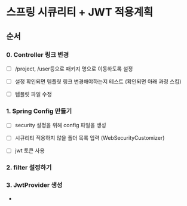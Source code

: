 # 스프링 시큐리티 + JWT 적용계획
## 순서

### 0. Controller 링크 변경 
- [ ]  /project, /user등으로 패키지 명으로 이동하도록 설정
- [ ] 설정 확인되면 템플릿 링크 변경해야하는지 테스트 (확인되면 아래 과정 스킵)
- [ ] 템플릿 파일 수정


### 1. Spring Config 만들기 
- [ ] security 설정을 위해 config 파일을 생성
- [ ] 시큐리티 적용하지 않을 폴더 목록 입력 (WebSecurityCustomizer)
- [ ] jwt 토큰 사용


### 2. filter 설정하기


### 3. JwtProvider 생성





- 



